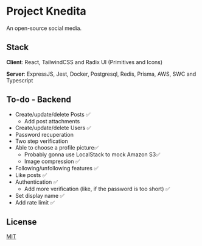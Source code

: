 # Project Knedita

An open-source social media.

## Stack

**Client**: React, TailwindCSS and Radix UI (Primitives and Icons)

**Server**: ExpressJS, Jest, Docker, Postgresql, Redis, Prisma, AWS, SWC and Typescript

## To-do - Backend

- Create/update/delete Posts ✅
  - Add post attachments
- Create/update/delete Users ✅
- Password recuperation
- Two step verification
- Able to choose a profile picture✅
  - Probably gonna use LocalStack to mock Amazon S3✅
  - Image compression ✅
- Following/unfollowing features ✅
- Like posts ✅
- Authentication ✅
  - Add more verification (like, if the password is too short) ✅
- Set display name ✅
- Add rate limit ✅

## License

[MIT](https://choosealicense.com/licenses/mit/)
